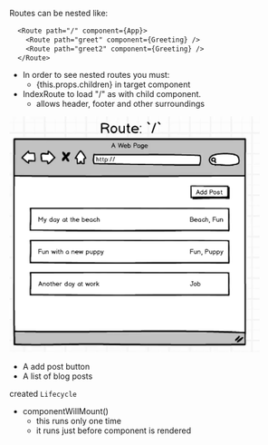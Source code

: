 Routes can be nested like:
```
  <Route path="/" component={App}>
    <Route path="greet" component={Greeting} />
    <Route path="greet2" component={Greeting} />
  </Route>
```

* In order to see nested routes you must:
  * {this.props.children} in target component
* IndexRoute to load "/" as with child component.
  * allows header, footer and other surroundings




![](./route-home.png)
* A add post button
* A list of blog posts


created `Lifecycle`
* componentWillMount()
  * this runs only one time
  * it runs just before component is rendered
